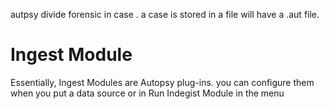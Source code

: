 autpsy divide forensic in case .
a case is stored in a file  will have a .aut file.

# Ingest Module

Essentially, Ingest Modules are Autopsy plug-ins.
you can configure them when you put a data source or in Run Indegist Module in the menu 